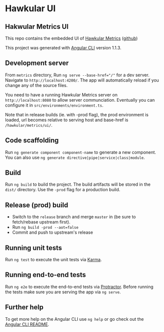 # Hawkular UI

## Hakwular Metrics UI

This repo contains the embedded UI of [Hawkular Metrics](http://www.hawkular.org/) ([github](https://github.com/hawkular/hawkular-metrics))

This project was generated with [Angular CLI](https://github.com/angular/angular-cli) version 1.1.3.

## Development server

From `metrics` directory, Run `ng serve --base-href="/"` for a dev server. Navigate to `http://localhost:4200/`. The app will automatically reload if you change any of the source files.

You need to have a running Hawkular Metrics server on `http://localhost:8080` to allow server communciation. Eventually you can configure it in `src/environments/environment.ts`.

Note that in release builds (ie. with -prod flag), the prod environment is loaded, url becomes relative to serving host and base-href is `/hawkular/metrics/ui/`.

## Code scaffolding

Run `ng generate component component-name` to generate a new component. You can also use `ng generate directive|pipe|service|class|module`.

## Build

Run `ng build` to build the project. The build artifacts will be stored in the `dist/` directory. Use the `-prod` flag for a production build.

## Release (prod) build

- Switch to the `release` branch and merge `master` in (be sure to fetch/rebase upstream first).
- Run `ng build -prod --aot=false`
- Commit and push to upstream's release

## Running unit tests

Run `ng test` to execute the unit tests via [Karma](https://karma-runner.github.io).

## Running end-to-end tests

Run `ng e2e` to execute the end-to-end tests via [Protractor](http://www.protractortest.org/).
Before running the tests make sure you are serving the app via `ng serve`.

## Further help

To get more help on the Angular CLI use `ng help` or go check out the [Angular CLI README](https://github.com/angular/angular-cli/blob/master/README.md).

